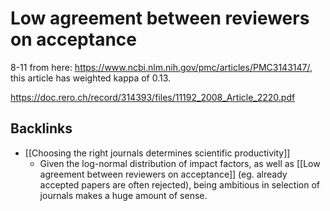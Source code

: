 # Low agreement between reviewers on acceptance
8-11 from here: https://www.ncbi.nlm.nih.gov/pmc/articles/PMC3143147/, this article has weighted kappa of 0.13.

https://doc.rero.ch/record/314393/files/11192_2008_Article_2220.pdf

## Backlinks
* [[Choosing the right journals determines scientific productivity]]
	* Given the log-normal distribution of impact factors, as well as [[Low agreement between reviewers on acceptance]] (eg. already accepted papers are often rejected), being ambitious in selection of journals makes a huge amount of sense.

<!-- #Work -->

<!-- {BearID:A444B6D6-7A59-480B-BCC2-0EE9EA455532-15756-0000130BD1F06121} -->
